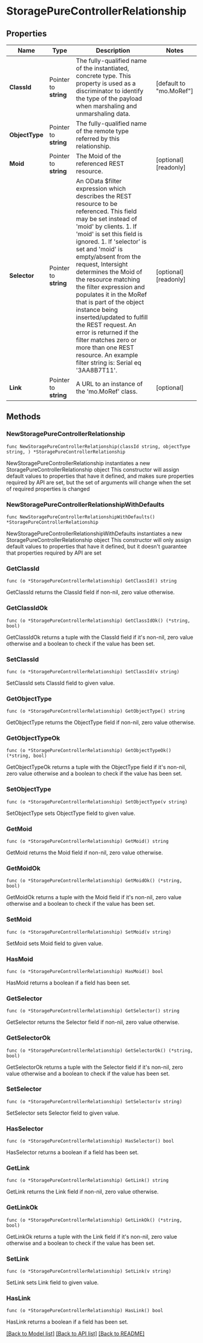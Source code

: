 # StoragePureControllerRelationship

## Properties

Name | Type | Description | Notes
------------ | ------------- | ------------- | -------------
**ClassId** | Pointer to **string** | The fully-qualified name of the instantiated, concrete type. This property is used as a discriminator to identify the type of the payload when marshaling and unmarshaling data. | [default to "mo.MoRef"]
**ObjectType** | Pointer to **string** | The fully-qualified name of the remote type referred by this relationship. | 
**Moid** | Pointer to **string** | The Moid of the referenced REST resource. | [optional] [readonly] 
**Selector** | Pointer to **string** | An OData $filter expression which describes the REST resource to be referenced. This field may be set instead of &#39;moid&#39; by clients. 1. If &#39;moid&#39; is set this field is ignored. 1. If &#39;selector&#39; is set and &#39;moid&#39; is empty/absent from the request, Intersight determines the Moid of the resource matching the filter expression and populates it in the MoRef that is part of the object instance being inserted/updated to fulfill the REST request. An error is returned if the filter matches zero or more than one REST resource. An example filter string is: Serial eq &#39;3AA8B7T11&#39;. | [optional] [readonly] 
**Link** | Pointer to **string** | A URL to an instance of the &#39;mo.MoRef&#39; class. | [optional] 

## Methods

### NewStoragePureControllerRelationship

`func NewStoragePureControllerRelationship(classId string, objectType string, ) *StoragePureControllerRelationship`

NewStoragePureControllerRelationship instantiates a new StoragePureControllerRelationship object
This constructor will assign default values to properties that have it defined,
and makes sure properties required by API are set, but the set of arguments
will change when the set of required properties is changed

### NewStoragePureControllerRelationshipWithDefaults

`func NewStoragePureControllerRelationshipWithDefaults() *StoragePureControllerRelationship`

NewStoragePureControllerRelationshipWithDefaults instantiates a new StoragePureControllerRelationship object
This constructor will only assign default values to properties that have it defined,
but it doesn't guarantee that properties required by API are set

### GetClassId

`func (o *StoragePureControllerRelationship) GetClassId() string`

GetClassId returns the ClassId field if non-nil, zero value otherwise.

### GetClassIdOk

`func (o *StoragePureControllerRelationship) GetClassIdOk() (*string, bool)`

GetClassIdOk returns a tuple with the ClassId field if it's non-nil, zero value otherwise
and a boolean to check if the value has been set.

### SetClassId

`func (o *StoragePureControllerRelationship) SetClassId(v string)`

SetClassId sets ClassId field to given value.


### GetObjectType

`func (o *StoragePureControllerRelationship) GetObjectType() string`

GetObjectType returns the ObjectType field if non-nil, zero value otherwise.

### GetObjectTypeOk

`func (o *StoragePureControllerRelationship) GetObjectTypeOk() (*string, bool)`

GetObjectTypeOk returns a tuple with the ObjectType field if it's non-nil, zero value otherwise
and a boolean to check if the value has been set.

### SetObjectType

`func (o *StoragePureControllerRelationship) SetObjectType(v string)`

SetObjectType sets ObjectType field to given value.


### GetMoid

`func (o *StoragePureControllerRelationship) GetMoid() string`

GetMoid returns the Moid field if non-nil, zero value otherwise.

### GetMoidOk

`func (o *StoragePureControllerRelationship) GetMoidOk() (*string, bool)`

GetMoidOk returns a tuple with the Moid field if it's non-nil, zero value otherwise
and a boolean to check if the value has been set.

### SetMoid

`func (o *StoragePureControllerRelationship) SetMoid(v string)`

SetMoid sets Moid field to given value.

### HasMoid

`func (o *StoragePureControllerRelationship) HasMoid() bool`

HasMoid returns a boolean if a field has been set.

### GetSelector

`func (o *StoragePureControllerRelationship) GetSelector() string`

GetSelector returns the Selector field if non-nil, zero value otherwise.

### GetSelectorOk

`func (o *StoragePureControllerRelationship) GetSelectorOk() (*string, bool)`

GetSelectorOk returns a tuple with the Selector field if it's non-nil, zero value otherwise
and a boolean to check if the value has been set.

### SetSelector

`func (o *StoragePureControllerRelationship) SetSelector(v string)`

SetSelector sets Selector field to given value.

### HasSelector

`func (o *StoragePureControllerRelationship) HasSelector() bool`

HasSelector returns a boolean if a field has been set.

### GetLink

`func (o *StoragePureControllerRelationship) GetLink() string`

GetLink returns the Link field if non-nil, zero value otherwise.

### GetLinkOk

`func (o *StoragePureControllerRelationship) GetLinkOk() (*string, bool)`

GetLinkOk returns a tuple with the Link field if it's non-nil, zero value otherwise
and a boolean to check if the value has been set.

### SetLink

`func (o *StoragePureControllerRelationship) SetLink(v string)`

SetLink sets Link field to given value.

### HasLink

`func (o *StoragePureControllerRelationship) HasLink() bool`

HasLink returns a boolean if a field has been set.


[[Back to Model list]](../README.md#documentation-for-models) [[Back to API list]](../README.md#documentation-for-api-endpoints) [[Back to README]](../README.md)


